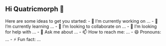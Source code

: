 ## Hi Quatricmorph 👋

<!--
**quatricmorph/quatricmorph** is a ✨ _special_ ✨ repository because its `README.md` (this file) appears on your GitHub profile.
--!>
Here are some ideas to get you started:

- 🔭 I’m currently working on ...
- 🌱 I’m currently learning ...
- 👯 I’m looking to collaborate on ...
- 🤔 I’m looking for help with ...
- 💬 Ask me about ...
- 📫 How to reach me: ...
- 😄 Pronouns: ...
- ⚡ Fun fact: ...

